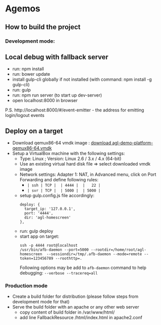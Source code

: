 # Agemos

## How to build the project

### Development mode:

Local debug with fallback server
--------------------------------
+ run: npm install
+ run: bower update
+ install gulp-cli globally if not installed (with command: npm install -g gulp-cli)
+ run: gulp
+ run: npm run server (to start up dev-server)
+ open localhost:8000 in browser

P.S. http://localhost:8000/#/event-emitter  - the address for emitting login/logout events


Deploy on a target
------------------
+ Download qemux86-64 vmdk image : [download agl-demo-platform-qemux86-64.vmdk](https://download.automotivelinux.org/AGL/snapshots/master/latest/qemux86-64/deploy/images/qemux86-64/)
+ Setup a VirtualBox machine  with the following settings:
  + Type: Linux ; Version: Linux 2.6 / 3.x / 4.x (64-bit)
  + Use an existing virtual hard disk file => select downloaded vmdk image
  + Network settings: Adapter 1: NAT, in Advanced menu, click on Port Forwarding and define following rules:
    + `| ssh | TCP |  | 4444 |  |   22 |`
    + `| svr | TCP |  | 5000 |  | 5000 |`
  + setup gulp.config.js file accordingly:
    ```
    deploy: {
      target_ip: '127.0.0.1',
      port: '4444',
      dir: 'agl-homescreen'
    },
    ```
  + run: gulp deploy
  + start app on target:
    ```
    ssh -p 4444 root@localhost
    /usr/bin/afb-daemon --port=5000 --rootdir=/home/root/agl-homescreen  --sessiondir=/tmp/.afb-daemon --mode=remote --token=123456789 --roothttp=.
    ```
    Following options may be add to `afb-daemon` command to help debugging:
    `--verbose --tracereq=all`

### Production mode
+ Create a build folder for distribution (please follow steps from development mode for that)
+ Serve the build folder with an apache or any other web server
    + copy content of build folder in /var/www/html/
    + add line FallbackResource /html/index.html in apache2.conf

<!--### TODO AGL specifics-->
<!--+ Edit app/shared/services/afm-main.ts to match AGL binding-->
<!--+ Edit app/shared/services/agl-identity.ts to match AGL Identity binding-->
<!--+ Edit app/auth/auth.service.ts to match AGL Identity binding-->

